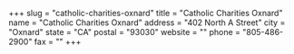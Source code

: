+++
slug = "catholic-charities-oxnard"
title = "Catholic Charities Oxnard"
name = "Catholic Charities Oxnard"
address = "402 North A Street"
city = "Oxnard"
state = "CA"
postal = "93030"
website = ""
phone = "805-486-2900"
fax = ""
+++
